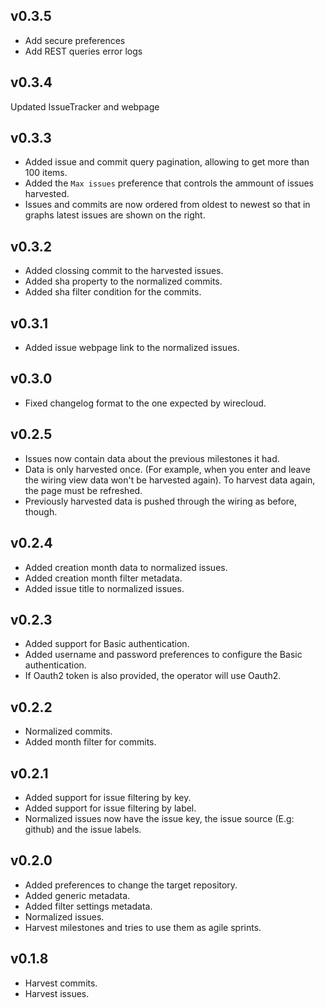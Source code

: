 ## v0.3.5

- Add secure preferences
- Add REST queries error logs

## v0.3.4

Updated IssueTracker and webpage

## v0.3.3

- Added issue and commit query pagination, allowing to get more than 100 items.
- Added the `Max issues` preference that controls the ammount of issues harvested.
- Issues and commits are now ordered from oldest to newest so that in graphs latest issues are shown on the right.

## v0.3.2

- Added clossing commit to the harvested issues.
- Added sha property to the normalized commits.
- Added sha filter condition for the commits.

## v0.3.1

- Added issue webpage link to the normalized issues.

## v0.3.0

- Fixed changelog format to the one expected by wirecloud.

## v0.2.5

- Issues now contain data about the previous milestones it had.
- Data is only harvested once. (For example, when you enter and leave the wiring view data won't be harvested again). To harvest data again, the page must be refreshed.
- Previously harvested data is pushed through the wiring as before, though.

## v0.2.4

- Added creation month data to normalized issues.
- Added creation month filter metadata.
- Added issue title to normalized issues.

## v0.2.3

- Added support for Basic authentication.
- Added username and password preferences to configure the Basic authentication.
- If Oauth2 token is also provided, the operator will use Oauth2.

## v0.2.2

- Normalized commits.
- Added month filter for commits.

## v0.2.1

- Added support for issue filtering by key.
- Added support for issue filtering by label.
- Normalized issues now have the issue key, the issue source (E.g: github) and the issue labels.

## v0.2.0

- Added preferences to change the target repository.
- Added generic metadata.
- Added filter settings metadata.
- Normalized issues.
- Harvest milestones and tries to use them as agile sprints.

## v0.1.8

- Harvest commits.
- Harvest issues.
